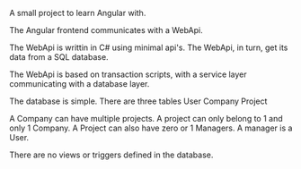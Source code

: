 A small project to learn Angular with.

The Angular frontend communicates with a WebApi.

The WebApi is writtin in C# using minimal api's.
The WebApi, in turn, get its data from a SQL database.

The WebApi is based on transaction scripts, with a service layer communicating with a database layer.

The database is simple.
There are three tables
    User
    Company
    Project

A Company can have multiple projects. A project can only belong to 1 and only 1 Company.
A Project can also have zero or 1 Managers. A manager is a User.

There are no views or triggers defined in the database.

